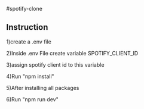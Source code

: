 #spotify-clone

Instruction
--------------
1)create a .env file 

2)Inside .env File create variable SPOTIFY_CLIENT_ID 

3)assign spotify client id to this variable 

4)Run "npm install"

5)After installing all packages

6)Run "npm run dev"

